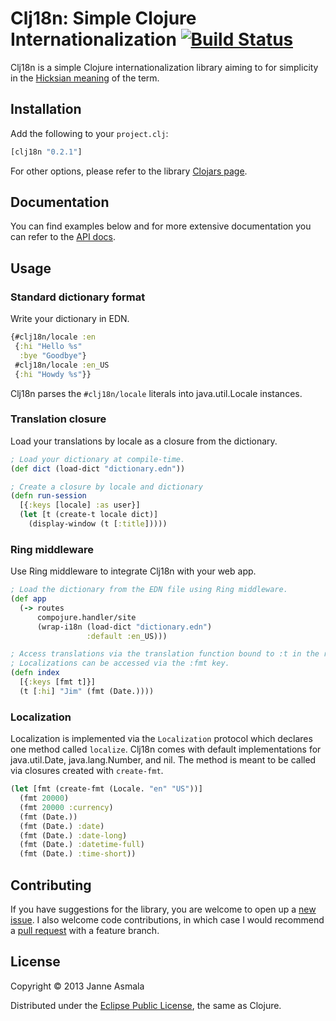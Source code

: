 Clj18n: Simple Clojure Internationalization [![Build Status](https://secure.travis-ci.org/asmala/clj18n.png?branch=master)](http://travis-ci.org/asmala/clj18n)
===========================================

Clj18n is a simple Clojure internationalization library aiming to for simplicity
in the [Hicksian meaning](http://www.infoq.com/presentations/Simple-Made-Easy)
of the term.


Installation
------------

Add the following to your `project.clj`:

```clojure
[clj18n "0.2.1"]
```

For other options, please refer to the library
[Clojars page](https://clojars.org/clj18n).


Documentation
-------------

You can find examples below and for more extensive documentation you
can refer to the [API docs](http://asmala.github.io/clj18n).


Usage
-----


### Standard dictionary format

Write your dictionary in EDN.

```clojure
{#clj18n/locale :en
 {:hi "Hello %s"
  :bye "Goodbye"}
 #clj18n/locale :en_US
 {:hi "Howdy %s"}}
```

Clj18n parses the `#clj18n/locale` literals into java.util.Locale instances.


### Translation closure

Load your translations by locale as a closure from the dictionary.

```clojure
; Load your dictionary at compile-time.
(def dict (load-dict "dictionary.edn"))

; Create a closure by locale and dictionary
(defn run-session
  [{:keys [locale] :as user}]
  (let [t (create-t locale dict)]
    (display-window (t [:title]))))
```


### Ring middleware

Use Ring middleware to integrate Clj18n with your web app.

```clojure
; Load the dictionary from the EDN file using Ring middleware.
(def app
  (-> routes
      compojure.handler/site
      (wrap-i18n (load-dict "dictionary.edn")
                 :default :en_US)))

; Access translations via the translation function bound to :t in the request.
; Localizations can be accessed via the :fmt key.
(defn index
  [{:keys [fmt t]}]
  (t [:hi] "Jim" (fmt (Date.))))
```


### Localization

Localization is implemented via the `Localization` protocol which declares one
method called `localize`. Clj18n comes with default implementations for
java.util.Date, java.lang.Number, and nil. The method is meant to be called
via closures created with `create-fmt`.

```clojure
(let [fmt (create-fmt (Locale. "en" "US"))]
  (fmt 20000)
  (fmt 20000 :currency)
  (fmt (Date.))
  (fmt (Date.) :date)
  (fmt (Date.) :date-long)
  (fmt (Date.) :datetime-full)
  (fmt (Date.) :time-short))
```

Contributing
------------

If you have suggestions for the library, you are welcome to open up a
[new issue](https://github.com/asmala/clj18n/issues/new). I also
welcome code contributions, in which case I would recommend a
[pull request](https://help.github.com/articles/using-pull-requests)
with a feature branch.


License
-------

Copyright © 2013 Janne Asmala

Distributed under the
[Eclipse Public License](http://www.eclipse.org/legal/epl-v10.html),
the same as Clojure.
